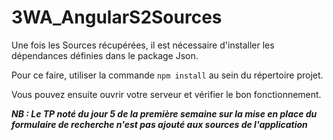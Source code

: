 # 3WA_AngularS2Sources

Une fois les Sources récupérées, il est nécessaire d'installer les dépendances définies dans le package Json.

Pour ce faire, utiliser la commande `npm install` au sein du répertoire projet.

Vous pouvez ensuite ouvrir votre serveur et vérifier le bon fonctionnement.

***NB : Le TP noté du jour 5 de la première semaine sur la mise en place du formulaire de recherche n'est pas ajouté aux sources de l'application***